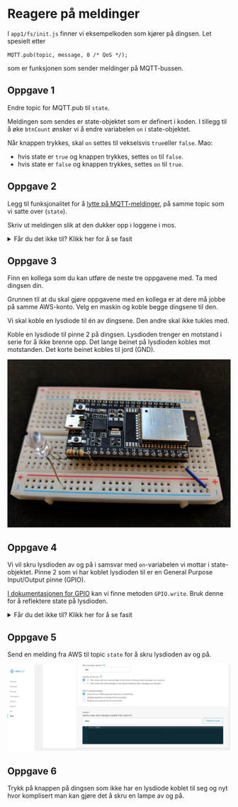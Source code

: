 # Reagere på meldinger

I `app1/fs/init.js` finner vi eksempelkoden som kjører på dingsen. Let spesielt etter

```
MQTT.pub(topic, message, 0 /* QoS */);
```

som er funksjonen som sender meldinger på MQTT-bussen.

## Oppgave 1

Endre topic for MQTT.pub til `state`.

Meldingen som sendes er state-objektet som er definert i koden. I tillegg til å øke `btnCount` ønsker vi å endre variabelen `on` i state-objektet.

Når knappen trykkes, skal ```on``` settes til vekselsvis ```true```eller ```false```. Mao:
 - hvis state er ```true``` og knappen trykkes, settes ```on``` til ```false```.
 - hvis state er ```false``` og knappen trykkes, settes ```on``` til ```true```. 

## Oppgave 2

Legg til funksjonalitet for å [lytte på MQTT-meldinger](https://mongoose-os.com/docs/mongoose-os/api/net/mqtt.md#js-api), på samme topic som vi satte over (`state`).

Skriv ut meldingen slik at den dukker opp i loggene i mos.

<details><summary>Får du det ikke til? Klikk her for å se fasit</summary>
<p>

```js
MQTT.sub('state', function(conn, topic, msg) {
  print('Topic:', topic, 'message:', msg);
}, null);
```

</p>
</details>

## Oppgave 3

Finn en kollega som du kan utføre de neste tre oppgavene med. Ta med dingsen din.

Grunnen til at du skal gjøre oppgavene med en kollega er at dere må jobbe på samme AWS-konto. Velg en maskin og koble begge dingsene til den.

Vi skal koble en lysdiode til én av dingsene. Den andre skal ikke tukles med.

Koble en lysdiode til pinne 2 på dingsen. Lysdioden trenger en motstand i serie for å ikke brenne opp. Det lange beinet på lysdioden kobles mot motstanden. Det korte beinet kobles til jord (GND).

![](./conn.jpg)

## Oppgave 4

Vi vil skru lysdioden av og på i samsvar med `on`-variabelen vi mottar i state-objektet. Pinne 2 som vi har koblet lysdioden til er en General Purpose Input/Output pinne (GPIO). 

[I dokumentasjonen for GPIO](https://mongoose-os.com/docs/mongoose-os/api/core/mgos_gpio.h.md#js-api) kan vi finne metoden `GPIO.write`. Bruk denne for å reflektere state på lysdioden.

<details><summary>Får du det ikke til? Klikk her for å se fasit</summary>
<p>

```js
MQTT.sub('state', function(conn, topic, msg) {
  print('Topic:', topic, 'message:', msg);
  let mqttState = JSON.parse(msg);
  GPIO.write(2, mqttState.on);
}, null);
```

</p>
</details>

## Oppgave 5

Send en melding fra AWS til topic `state` for å skru lysdioden av og på.

![](./aws-msg.png)

## Oppgave 6

Trykk på knappen på dingsen som ikke har en lysdiode koblet til seg og nyt hvor komplisert man kan gjøre det å skru en lampe av og på.
